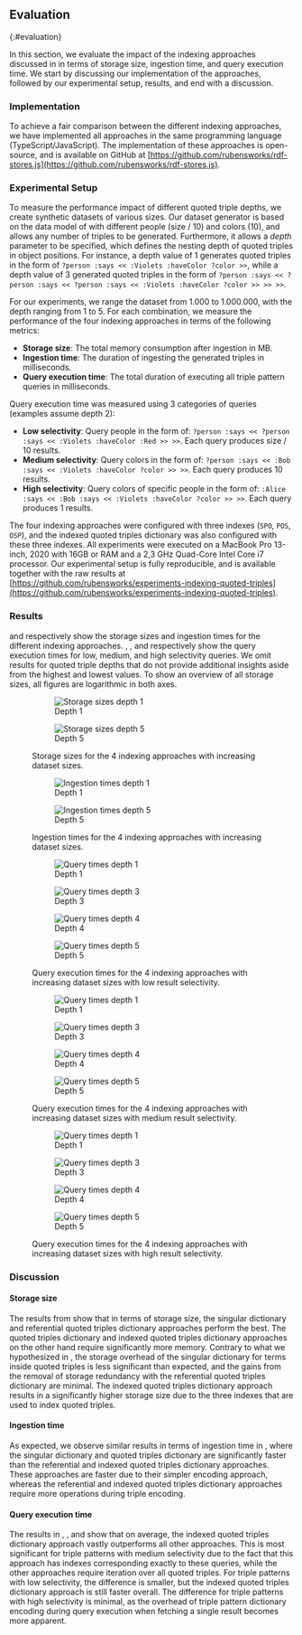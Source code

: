 ## Evaluation
{:#evaluation}

In this section, we evaluate the impact of the indexing approaches discussed in [](#approaches)
in terms of storage size, ingestion time, and query execution time.
We start by discussing our implementation of the approaches,
followed by our experimental setup, results,
and end with a discussion.

### Implementation

To achieve a fair comparison between the different indexing approaches,
we have implemented all approaches in the same programming language (TypeScript/JavaScript).
The implementation of these approaches is open-source,
and is available on GitHub at [https://github.com/rubensworks/rdf-stores.js](https://github.com/rubensworks/rdf-stores.js).

### Experimental Setup

To measure the performance impact of different quoted triple depths,
we create synthetic datasets of various sizes.
Our dataset generator is based on the data model of [](#use-case) with different people (size / 10) and colors (10),
and allows any number of triples to be generated.
Furthermore, it allows a *depth* parameter to be specified, which defines the nesting depth of quoted triples in object positions.
For instance, a depth value of 1 generates quoted triples in the form of `?person :says << :Violets :haveColor ?color >>`,
while a depth value of 3 generated quoted triples in the form of `?person :says << ?person :says << ?person :says << :Violets :haveColor ?color >> >> >>`.

For our experiments, we range the dataset from 1.000 to 1.000.000,
with the depth ranging from 1 to 5.
For each combination, we measure the performance of the four indexing approaches in terms of the following metrics:

* **Storage size**: The total memory consumption after ingestion in MB.
* **Ingestion time**: The duration of ingesting the generated triples in milliseconds.
* **Query execution time**: The total duration of executing all triple pattern queries in milliseconds.

Query execution time was measured using 3 categories of queries (examples assume depth 2):

* **Low selectivity**: Query people in the form of: `?person :says << ?person :says << :Violets :haveColor :Red >> >>`. Each query produces size / 10 results.
* **Medium selectivity**: Query colors in the form of: `?person :says << :Bob :says << :Violets :haveColor ?color >> >>`. Each query produces 10 results.
* **High selectivity**: Query colors of specific people in the form of: `:Alice :says << :Bob :says << :Violets :haveColor ?color >> >>`. Each query produces 1 results.

The four indexing approaches were configured with three indexes (`SPO`, `POS`, `OSP`),
and the indexed quoted triples dictionary was also configured with these three indexes.
All experiments were executed on a MacBook Pro 13-inch, 2020 with 16GB or RAM and a 2,3 GHz Quad-Core Intel Core i7 processor.
Our experimental setup is fully reproducible, and is available together with the raw results at
[https://github.com/rubensworks/experiments-indexing-quoted-triples](https://github.com/rubensworks/experiments-indexing-quoted-triples).

### Results

[](#figure-results-ingest-size) and [](#figure-results-ingest-time) respectively show the storage sizes and ingestion times
for the different indexing approaches.
[](#figure-results-query-low), [](#figure-results-query-med), and [](#figure-results-query-high)
respectively show the query execution times for low, medium, and high selectivity queries.
We omit results for quoted triple depths that do not provide additional insights aside from the highest and lowest values.
To show an overview of all storage sizes, all figures are logarithmic in both axes.

<figure id="figure-results-ingest-size" class="results-sidebyside">

<figure id="figure-results-ingest-size-1" class="subfigure">
<img src="img/experiments/results-ingest-size-1.svg" alt="Storage sizes depth 1">
<figcaption markdown="block">
Depth 1
</figcaption>
</figure>

<figure id="figure-results-ingest-size-5" class="subfigure">
<img src="img/experiments/results-ingest-size-5.svg" alt="Storage sizes depth 5">
<figcaption markdown="block">
Depth 5
</figcaption>
</figure>

<figcaption markdown="block">
Storage sizes for the 4 indexing approaches with increasing dataset sizes.
</figcaption>
</figure>


<figure id="figure-results-ingest-time" class="results-sidebyside">

<figure id="figure-results-ingest-time-1" class="subfigure">
<img src="img/experiments/results-ingest-time-1.svg" alt="Ingestion times depth 1">
<figcaption markdown="block">
Depth 1
</figcaption>
</figure>

<figure id="figure-results-ingest-time-5" class="subfigure">
<img src="img/experiments/results-ingest-time-5.svg" alt="Ingestion times depth 5">
<figcaption markdown="block">
Depth 5
</figcaption>
</figure>

<figcaption markdown="block">
Ingestion times for the 4 indexing approaches with increasing dataset sizes.
</figcaption>
</figure>


<figure id="figure-results-query-low" class="results-sidebyside">

<figure id="figure-results-query-low-1" class="subfigure">
<img src="img/experiments/results-query-low-1.svg" alt="Query times depth 1">
<figcaption markdown="block">
Depth 1
</figcaption>
</figure>

<figure id="figure-results-query-low-3" class="subfigure">
<img src="img/experiments/results-query-low-3.svg" alt="Query times depth 3">
<figcaption markdown="block">
Depth 3
</figcaption>
</figure>

<figure id="figure-results-query-low-4" class="subfigure">
<img src="img/experiments/results-query-low-4.svg" alt="Query times depth 4">
<figcaption markdown="block">
Depth 4
</figcaption>
</figure>

<figure id="figure-results-query-low-5" class="subfigure">
<img src="img/experiments/results-query-low-5.svg" alt="Query times depth 5">
<figcaption markdown="block">
Depth 5
</figcaption>
</figure>

<figcaption markdown="block">
Query execution times for the 4 indexing approaches with increasing dataset sizes with low result selectivity.
</figcaption>
</figure>


<figure id="figure-results-query-med" class="results-sidebyside">

<figure id="figure-results-query-med-1" class="subfigure">
<img src="img/experiments/results-query-med-1.svg" alt="Query times depth 1">
<figcaption markdown="block">
Depth 1
</figcaption>
</figure>

<figure id="figure-results-query-med-3" class="subfigure">
<img src="img/experiments/results-query-med-3.svg" alt="Query times depth 3">
<figcaption markdown="block">
Depth 3
</figcaption>
</figure>

<figure id="figure-results-query-med-4" class="subfigure">
<img src="img/experiments/results-query-med-4.svg" alt="Query times depth 4">
<figcaption markdown="block">
Depth 4
</figcaption>
</figure>

<figure id="figure-results-query-med-5" class="subfigure">
<img src="img/experiments/results-query-med-5.svg" alt="Query times depth 5">
<figcaption markdown="block">
Depth 5
</figcaption>
</figure>

<figcaption markdown="block">
Query execution times for the 4 indexing approaches with increasing dataset sizes with medium result selectivity.
</figcaption>
</figure>


<figure id="figure-results-query-high" class="results-sidebyside">

<figure id="figure-results-query-high-1" class="subfigure">
<img src="img/experiments/results-query-high-1.svg" alt="Query times depth 1">
<figcaption markdown="block">
Depth 1
</figcaption>
</figure>

<figure id="figure-results-query-high-3" class="subfigure">
<img src="img/experiments/results-query-high-3.svg" alt="Query times depth 3">
<figcaption markdown="block">
Depth 3
</figcaption>
</figure>

<figure id="figure-results-query-high-4" class="subfigure">
<img src="img/experiments/results-query-high-4.svg" alt="Query times depth 4">
<figcaption markdown="block">
Depth 4
</figcaption>
</figure>

<figure id="figure-results-query-high-5" class="subfigure">
<img src="img/experiments/results-query-high-5.svg" alt="Query times depth 5">
<figcaption markdown="block">
Depth 5
</figcaption>
</figure>

<figcaption markdown="block">
Query execution times for the 4 indexing approaches with increasing dataset sizes with high result selectivity.
</figcaption>
</figure>

### Discussion

#### Storage size

The results from [](#figure-results-ingest-size) show that in terms of storage size,
the singular dictionary and referential quoted triples dictionary approaches perform the best.
The quoted triples dictionary and indexed quoted triples dictionary approaches on the other hand require significantly more memory.
Contrary to what we hypothesized in [](#approaches), the storage overhead of the singular dictionary for terms inside quoted triples
is less significant than expected, and the gains from the removal of storage redundancy with the referential quoted triples dictionary are minimal.
The indexed quoted triples dictionary approach results in a significantly higher storage size due to the three indexes that are used to index quoted triples.

#### Ingestion time

As expected, we observe similar results in terms of ingestion time in [](#figure-results-ingest-time),
where the singular dictionary and quoted triples dictionary are significantly faster than the referential and indexed quoted triples dictionary approaches.
These approaches are faster due to their simpler encoding approach,
whereas the referential and indexed quoted triples dictionary approaches require more operations during triple encoding.

#### Query execution time

The results in [](#figure-results-query-low), [](#figure-results-query-med), and [](#figure-results-query-high)
show that on average, the indexed quoted triples dictionary approach vastly outperforms all other approaches.
This is most significant for triple patterns with medium selectivity due to the fact that this approach
has indexes corresponding exactly to these queries, while the other approaches require iteration over all quoted triples.
For triple patterns with low selectivity, the difference is smaller, but the indexed quoted triples dictionary approach is still faster overall.
The difference for triple patterns with high selectivity is minimal,
as the overhead of triple pattern dictionary encoding during query execution
when fetching a single result becomes more apparent.
